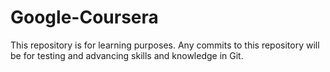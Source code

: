 # Google-Coursera
This repository is for learning purposes.
Any commits to this repository will be for testing and advancing skills and knowledge in Git.
